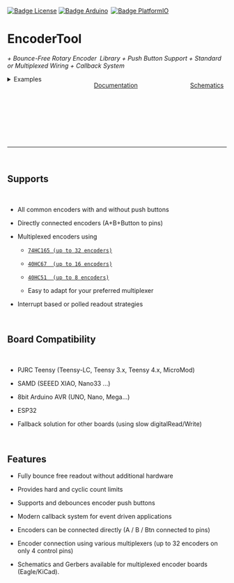 [![Badge License]][License] [![Badge Arduino]][Arduino] [![Badge PlatformIO]][PlatformIO]
# EncoderTool

*+ Bounce-Free Rotary Encoder Library + Push Button Support + Standard or Multiplexed Wiring + Callback System*

<svg width="100%" fill="none" >
<foreignObject width="100%" height = 200%>
<div xmlns="http://www.w3.org/1999/xhtml">
 <style>
  .container {
  display: flex;
  justify-content: space-between;
  margin: 0;
  }
 </style>
 <div class="container" style="justify-content: space-between">
  <details>
  <summary >Examples</summary>

   - [Basic usage](examples/01_HelloEncoder/01_HelloEncoder.ino)
   - [Polled Encoders](examples/02_Multiplexed_74165/02_Multiplexed_74165.ino)
   - [Using the encoder push button](examples/05_EncoderButton/05_EncoderButton.ino)
   - Multiplexing
     - [Using a 74HC165 shift register as multiplexer](examples/02_Multiplexed_74165/02_Multiplexed_74165.ino)
     - [Using a 40HC67 analog switch as multiplexer](examples/03_Multiplexed_4067/03_Multiplexed_4067.ino)
     - [Using a 40HC51 analog switch as multiplexer](examples/06_Multiplexed_4051/06_Multiplexed_4051.ino)
 </details>

 [Documentation][Documentation]

 [Schematics][Schematics] 
</div>
</div>
</foreignObject>
</svg>

---



<br>

## Supports

<br>

- All common encoders with and without push buttons

- Directly connected encoders (A+B+Button to pins)

- Multiplexed encoders using

    - [`74HC165 (up to 32 encoders)`][MPLEX74165]

    - [`40HC67  (up to 16 encoders)`][MPLEX4067]

    - [`40HC51  (up to 8 encoders)`][MPLEX4051]

    - Easy to adapt for your preferred multiplexer

- Interrupt based or polled readout strategies

<br>

## Board Compatibility

<br>

- PJRC Teensy (Teensy-LC, Teensy 3.x, Teensy 4.x, MicroMod)

- SAMD (SEEED XIAO, Nano33 ...)

- 8bit Arduino AVR (UNO, Nano, Mega...)

- ESP32

- Fallback solution for other boards (using slow digitalRead/Write)


<br>

## Features

- Fully bounce free readout without additional hardware

- Provides hard and cyclic count limits

- Supports and debounces encoder push buttons

- Modern callback system for event driven applications

- Encoders can be connected directly (A / B / Btn connected to pins)

- Encoder connection using various multiplexers (up to 32 encoders on only 4 control pins)

- Schematics and Gerbers available for multiplexed encoder boards (Eagle/KiCad).


<!----------------------------------------------------------------------------->

<!-- [Badge Arduino]: https://img.shields.io/badge/Arduino-EncoderTool-00979D.svg?logo=arduino -->
[Badge Arduino]: https://www.ardu-badge.com/badge/EncoderTool.svg
[Badge PlatformIO]: https://badges.registry.platformio.org/packages/luni64/library/EncoderTool.svg
[Badge License]: https://img.shields.io/github/license/luni64/EncoderTool

[Arduino]: https://www.ardu-badge.com/EncoderTool
[PlatformIO]: https://registry.platformio.org/libraries/luni64/EncoderTool/

[Documentation]: https://github.com/luni64/EncoderTool/wiki
[Schematics]: extras
[Examples]: examples
[License]: LICENSE
[MPLEX74165]:extras/Boards/MPX_74165
[MPLEX4067]:extras/Boards/MPX_4067
[MPLEX4051]:extras/Boards/MPX_4051

[EX1]:examples/01_HelloEncoder/01_HelloEncoder.ino


